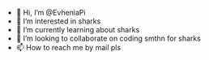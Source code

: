 - 👋 Hi, I’m @EvheniaPi
- 👀 I’m interested in sharks
- 🌱 I’m currently learning about sharks
- 💞️ I’m looking to collaborate on coding smthn for sharks
- 📫 How to reach me by mail pls

<!---
EvheniaPi/EvheniaPi is a ✨ special ✨ repository because its `README.md` (this file) appears on your GitHub profile.
You can click the Preview link to take a look at your changes.
--->
